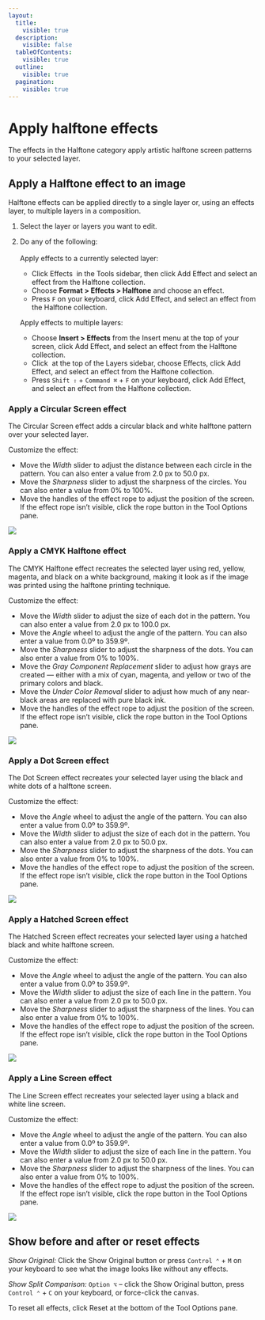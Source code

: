 ```yaml
---
layout:
  title:
    visible: true
  description:
    visible: false
  tableOfContents:
    visible: true
  outline:
    visible: true
  pagination:
    visible: true
---
```


# Apply halftone effects

The effects in the Halftone category apply artistic halftone screen patterns to your selected layer.

## Apply a Halftone effect to an image

Halftone effects can be applied directly to a single layer or, using an effects layer, to multiple layers in a composition.

1. Select the layer or layers you want to edit.
2.  Do any of the following:\
    \
    Apply effects to a currently selected layer:

    * Click Effects <img src="https://help.pixelmator.com/pixelmator-pro/3.5/assets/English/1590058938000.png" alt="" data-size="line"> in the Tools sidebar, then click Add Effect and select an effect from the Halftone collection.
    * Choose **Format > Effects > Halftone** and choose an effect.
    * Press `F` on your keyboard, click Add Effect, and select an effect from the Halftone collection.

    Apply effects to multiple layers:

    * Choose **Insert > Effects** from the Insert menu at the top of your screen, click Add Effect, and select an effect from the Halftone collection.
    * Click <img src="https://help.pixelmator.com/pixelmator-pro/3.5/assets/English/1648724547000.png" alt="" data-size="line"> at the top of the Layers sidebar, choose Effects, click Add Effect, and select an effect from the Halftone collection.
    * Press `Shift ⇧` + `Command ⌘` + `F` on your keyboard, click Add Effect, and select an effect from the Halftone collection.

### Apply a Circular Screen effect

The Circular Screen effect adds a circular black and white halftone pattern over your selected layer.

Customize the effect: 

* Move the _Width_ slider to adjust the distance between each circle in the pattern. You can also enter a value from 2.0 px to 50.0 px.
* Move the _Sharpness_ slider to adjust the sharpness of the circles. You can also enter a value from 0% to 100%.
* Move the handles of the effect rope to adjust the position of the screen. If the effect rope isn’t visible, click the rope button in the Tool Options pane.

![](https://help.pixelmator.com/pixelmator-pro/3.5/assets/English/1590090393000.jpeg)

### Apply a CMYK Halftone effect

The CMYK Halftone effect recreates the selected layer using red, yellow, magenta, and black on a white background, making it look as if the image was printed using the halftone printing technique.

Customize the effect: 

* Move the _Width_ slider to adjust the size of each dot in the pattern. You can also enter a value from 2.0 px to 100.0 px.
* Move the _Angle_ wheel to adjust the angle of the pattern. You can also enter a value from 0.0º to 359.9º.
* Move the _Sharpness_ slider to adjust the sharpness of the dots. You can also enter a value from 0% to 100%.
* Move the _Gray Component Replacement_ slider to adjust how grays are created — either with a mix of cyan, magenta, and yellow or two of the primary colors and black.
* Move the _Under Color Removal_ slider to adjust how much of any near-black areas are replaced with pure black ink.
* Move the handles of the effect rope to adjust the position of the screen. If the effect rope isn’t visible, click the rope button in the Tool Options pane.

![](https://help.pixelmator.com/pixelmator-pro/3.5/assets/English/1590090403000.jpeg)

### Apply a Dot Screen effect

The Dot Screen effect recreates your selected layer using the black and white dots of a halftone screen.

Customize the effect:

* Move the _Angle_ wheel to adjust the angle of the pattern. You can also enter a value from 0.0º to 359.9º. 
* Move the _Width_ slider to adjust the size of each dot in the pattern. You can also enter a value from 2.0 px to 50.0 px.
* Move the _Sharpness_ slider to adjust the sharpness of the dots. You can also enter a value from 0% to 100%.
* Move the handles of the effect rope to adjust the position of the screen. If the effect rope isn’t visible, click the rope button in the Tool Options pane.

![](https://help.pixelmator.com/pixelmator-pro/3.5/assets/English/1590090429000.jpeg)

### Apply a Hatched Screen effect

The Hatched Screen effect recreates your selected layer using a hatched black and white halftone screen.

Customize the effect:

* Move the _Angle_ wheel to adjust the angle of the pattern. You can also enter a value from 0.0º to 359.9º. 
* Move the _Width_ slider to adjust the size of each line in the pattern. You can also enter a value from 2.0 px to 50.0 px.
* Move the _Sharpness_ slider to adjust the sharpness of the lines. You can also enter a value from 0% to 100%.
* Move the handles of the effect rope to adjust the position of the screen. If the effect rope isn’t visible, click the rope button in the Tool Options pane.

![](https://help.pixelmator.com/pixelmator-pro/3.5/assets/English/1590090413000.jpeg)

### Apply a Line Screen effect

The Line Screen effect recreates your selected layer using a black and white line screen.

Customize the effect:

* Move the _Angle_ wheel to adjust the angle of the pattern. You can also enter a value from 0.0º to 359.9º. 
* Move the _Width_ slider to adjust the size of each line in the pattern. You can also enter a value from 2.0 px to 50.0 px.
* Move the _Sharpness_ slider to adjust the sharpness of the lines. You can also enter a value from 0% to 100%.
* Move the handles of the effect rope to adjust the position of the screen. If the effect rope isn’t visible, click the rope button in the Tool Options pane.

![](https://help.pixelmator.com/pixelmator-pro/3.5/assets/English/1590090420000.jpeg)

## Show before and after or reset effects

_Show Original:_ Click the Show Original button or press `Control ⌃` + `M` on your keyboard to see what the image looks like without any effects.

_Show Split Comparison:_ `Option ⌥` – click the Show Original button, press `Control ⌃` + `C` on your keyboard, or force-click the canvas.

To reset all effects, click Reset at the bottom of the Tool Options pane.
